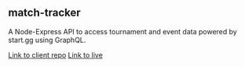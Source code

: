## match-tracker

A Node-Express API to access tournament and event data powered by start.gg using GraphQL.

[Link to client repo](https://github.com/mgacuma/match-tracker-client)
[Link to live](https://mgacuma.github.io/match-tracker-client)
